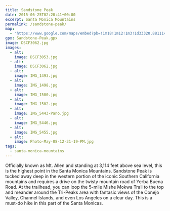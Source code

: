 ```yaml
---
title: Sandstone Peak
date: 2015-06-25T02:20:41+00:00
excerpt: Santa Monica Mountains
permalink: /sandstone-peak/
map:
  - 'https://www.google.com/maps/embed?pb=!1m18!1m12!1m3!1d33320.88111427199!2d-118.94414438397106!3d34.11159625812859!2m3!1f0!2f0!3f0!3m2!1i1024!2i768!4f13.1!3m3!1m2!1s0x80e83b92592187f1%3A0xd4455f19e188b390!2sSandstone+Peak+Trailhead!5e1!3m2!1sen!2sus!4v1488760249990'
gpx: Sandstone-Peak.gpx
image: DSCF3062.jpg
images:
  - alt: 
    image: DSCF3053.jpg
  - alt: 
    image: DSCF3062.jpg
  - alt: 
    image: IMG_1493.jpg
  - alt: 
    image: IMG_1498.jpg
  - alt: 
    image: IMG_1500.jpg
  - alt: 
    image: IMG_1502.jpg
  - alt: 
    image: IMG_5443-Pano.jpg
  - alt: 
    image: IMG_5446.jpg
  - alt: 
    image: IMG_5455.jpg
  - alt: 
    image: Photo-May-08-12-31-19-PM.jpg
tags:
  - santa-monica-mountains
---
```

Officially known as Mt. Allen and standing at 3,114 feet above sea level, this is the highest point in the Santa Monica Mountains. Sandstone Peak is tucked away deep in the western portion of the iconic Southern California mountains and requires a drive on the twisty mountain road of Yerba Buena Road. At the trailhead, you can loop the 5-mile Mishe Mokwa Trail to the top and meander around the Tri-Peaks area with fantasic views of the Conejo Valley, Channel Islands, and even Los Angeles on a clear day. This is a must-do hike in this part of the Santa Monicas.



